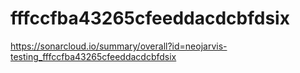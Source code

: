 # fffccfba43265cfeeddacdcbfdsix
https://sonarcloud.io/summary/overall?id=neojarvis-testing_fffccfba43265cfeeddacdcbfdsix
